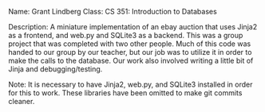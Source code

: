 Name: Grant Lindberg
Class: CS 351: Introduction to Databases

Description: A miniature implementation of an ebay auction that uses Jinja2 as a frontend, and web.py and SQLite3 as a backend. This was a group project that was completed with two other people. Much of this code was handed to our group by our teacher, but our job was to utilize it in order to make the calls to the database. Our work also involved writing a little bit of Jinja and debugging/testing.

Note: It is necessary to have Jinja2, web.py, and SQLite3 installed in order for this to work. These libraries have been omitted to make git commits cleaner.
